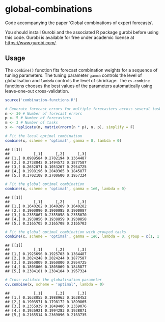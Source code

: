 
# global-combinations

Code accompanying the paper ‘Global combinations of expert forecasts’.

You should install Gurobi and the associated R package gurobi before
using this code. Gurobi is available for free under academic license at
<https://www.gurobi.com/>.

## Usage

The `combine()` function fits forecast combination weights for a
sequence of tuning parameters. The tuning parameter `gamma` controls the
level of globalisation and `lambda` controls the level of shrinkage. The
`cv.combine` functions chooses the best values of the parameters
automatically using leave-one-out cross-validation.

``` r
source('combination-functions.R')

# Generate forecast errors for multiple forecasters across several tasks
n <- 30 # Number of forecast errors
p <- 5 # Number of forecasters
m <- 3 # Number of tasks
x <- replicate(m, matrix(rnorm(n * p), n, p), simplify = F)

# Fit the local optimal combination
combine(x, scheme = 'optimal', gamma = 0, lambda = 0)
```

    ## [[1]]
    ##           [,1]      [,2]      [,3]
    ## [1,] 0.0909584 0.2702194 0.1364487
    ## [2,] 0.2738042 0.1494573 0.1877587
    ## [3,] 0.2652071 0.1053267 0.2954725
    ## [4,] 0.1998196 0.2049365 0.1845877
    ## [5,] 0.1702108 0.2700600 0.1957324

``` r
# Fit the global optimal combination
combine(x, scheme = 'optimal', gamma = 1e6, lambda = 0)
```

    ## [[1]]
    ##           [,1]      [,2]      [,3]
    ## [1,] 0.1640282 0.1640289 0.1640282
    ## [2,] 0.1900090 0.1900085 0.1900087
    ## [3,] 0.2355067 0.2355058 0.2355070
    ## [4,] 0.1938856 0.1938859 0.1938858
    ## [5,] 0.2165705 0.2165708 0.2165703

``` r
# Fit the global optimal combination with grouped tasks
combine(x, scheme = 'optimal', gamma = 1e6, lambda = 0, group = c(1, 1, 2))
```

    ## [[1]]
    ##           [,1]      [,2]      [,3]
    ## [1,] 0.1925696 0.1925703 0.1364487
    ## [2,] 0.2024248 0.2024244 0.1877587
    ## [3,] 0.1860809 0.1860800 0.2954725
    ## [4,] 0.1805066 0.1805069 0.1845877
    ## [5,] 0.2384181 0.2384184 0.1957324

``` r
# Cross-validate the globalisation parameter
cv.combine(x, scheme = 'optimal', lambda = 0)
```

    ##           [,1]      [,2]      [,3]
    ## [1,] 0.1638055 0.1988963 0.1638452
    ## [2,] 0.1903571 0.1798172 0.1899865
    ## [3,] 0.2355939 0.1849486 0.2359076
    ## [4,] 0.1936921 0.1994283 0.1938871
    ## [5,] 0.2165514 0.2369096 0.2163735
